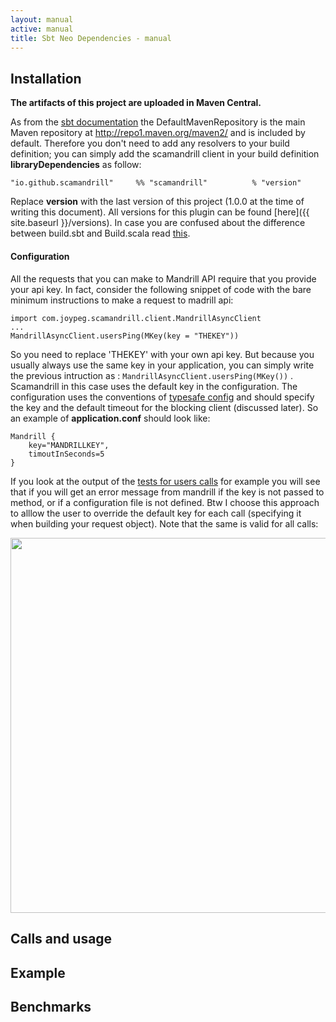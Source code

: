 ```yaml
---
layout: manual
active: manual
title: Sbt Neo Dependencies - manual
---
```


<h2 id="installation">Installation</h2>

**The artifacts of this project are uploaded in Maven Central.** 

As from the [sbt documentation](http://www.scala-sbt.org/release/docs/Detailed-Topics/Resolvers.html) 
the DefaultMavenRepository is the main Maven repository at http://repo1.maven.org/maven2/ and is included by default. 
Therefore you don't need to add any resolvers to your build definition; you can simply add the scamandrill client 
in your build definition **libraryDependencies** as follow: 

``` "io.github.scamandrill"     %% "scamandrill"          % "version"  ```

Replace **version** with the last version of this project (1.0.0 at the time of writing this document). 
All versions for this plugin can be found [here]({{ site.baseurl }}/versions). In case you are confused about the difference
 between build.sbt and Build.scala read [this](http://www.scala-sbt.org/release/docs/Getting-Started/Full-Def.html).

<h4 id="configuration" style="margin-top: 20px;">Configuration</h4>

All the requests that you can make to Mandrill API require that you provide your api key. In fact, consider the following
snippet of code with the bare minimum instructions to make a request to madrill api:

```
import com.joypeg.scamandrill.client.MandrillAsyncClient
...
MandrillAsyncClient.usersPing(MKey(key = "THEKEY"))
```

So you need to replace 'THEKEY' with your own api key. But because you usually always use the same key in your application,
you can simply write the previous intruction as : ```MandrillAsyncClient.usersPing(MKey())``` . Scamandrill in this case
uses the default key in the configuration. The configuration uses the conventions of [typesafe config](https://github.com/typesafehub/config) and should 
specify the key and the default timeout for the blocking client (discussed later). So an example of **application.conf** should look like:

```
Mandrill {
    key="MANDRILLKEY",
    timoutInSeconds=5
}
```

If you look at the output of the [tests for users calls](https://github.com/scamandrill/scamandrill/blob/master/src/test/scala/com/joypeg/scamandrill/client/UserCallsTest.scala) for example 
you will see that if you will get an error message from mandrill if the key is not passed to method, or if a configuration file is not defined. Btw I choose this 
approach to alllow the user to override the default key for each call (specifying it when building your request object). Note that the same is valid for all calls: 

<img src="{{ site.baseurl }}/assets/img/usertest.png" width="600">


<h2 id="calls">Calls and usage</h2>

<h2 id="example">Example</h2>

<h2 id="banchmarks">Benchmarks</h2>
